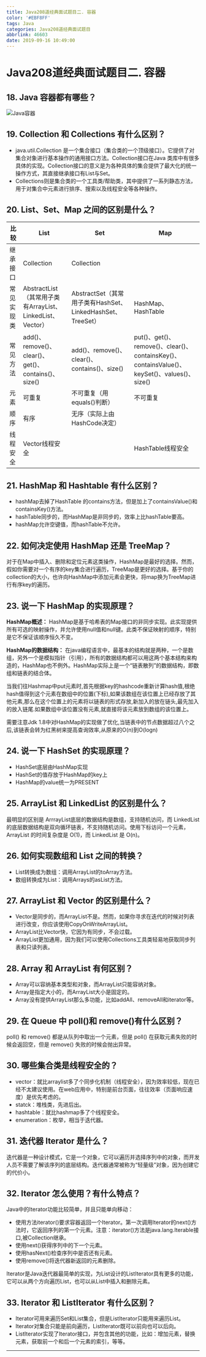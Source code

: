 ```yaml
---
title: Java208道经典面试题目二. 容器
color: '#EBF8FF'
tags: Java
categories: Java208道经典面试题目
abbrlink: 46603
date: 2019-09-16 10:49:00
---
```


# Java208道经典面试题目二. 容器

## 18. Java 容器都有哪些？

![Java容器](https://img-1257398142.cos.ap-guangzhou.myqcloud.com/rongqi.webp)

## 19. Collection 和 Collections 有什么区别？

- java.util.Collection 是一个集合接口（集合类的一个顶级接口）。它提供了对集合对象进行基本操作的通用接口方法。Collection接口在Java 类库中有很多具体的实现。Collection接口的意义是为各种具体的集合提供了最大化的统一操作方式，其直接继承接口有List与Set。
- Collections则是集合类的一个工具类/帮助类，其中提供了一系列静态方法，用于对集合中元素进行排序、搜索以及线程安全等各种操作。

## 20. List、Set、Map 之间的区别是什么？

| 比较 | List | Set | Map |
| --- | --- | --- | --- |
| 继承接口 | Collection | Collection |  |
| 常见实现类 | AbstractList（其常用子类有ArrayList、LinkedList、Vector） | AbstractSet（其常用子类有HashSet、LinkedHashSet、TreeSet） | HashMap、HashTable |
| 常见方法 | add()、remove()、clear()、get()、contains()、size() | add()、remove()、clear()、contains()、size() | put()、get()、remove()、clear()、containsKey()、containsValue()、keySet()、values()、size() |
| 元素 | 可重复 | 不可重复（用equals()判断） | 不可重复 |
| 顺序 | 有序 | 无序（实际上由HashCode决定） |  |
| 线程安全 | Vector线程安全 |  | HashTable线程安全 |

## 21. HashMap 和 Hashtable 有什么区别？

- hashMap去掉了HashTable 的contains方法，但是加上了containsValue()和containsKey()方法。
- hashTable同步的，而HashMap是非同步的，效率上比hashTable要高。
- hashMap允许空键值，而hashTable不允许。

## 22. 如何决定使用 HashMap 还是 TreeMap？
  
对于在Map中插入、删除和定位元素这类操作，HashMap是最好的选择。然而，假如你需要对一个有序的key集合进行遍历，TreeMap是更好的选择。基于你的collection的大小，也许向HashMap中添加元素会更快，将map换为TreeMap进行有序key的遍历。

## 23. 说一下 HashMap 的实现原理？

**HashMap概述：** HashMap是基于哈希表的Map接口的非同步实现。此实现提供所有可选的映射操作，并允许使用null值和null键。此类不保证映射的顺序，特别是它不保证该顺序恒久不变。 

**HashMap的数据结构：** 在java编程语言中，最基本的结构就是两种，一个是数组，另外一个是模拟指针（引用），所有的数据结构都可以用这两个基本结构来构造的，HashMap也不例外。HashMap实际上是一个“链表散列”的数据结构，即数组和链表的结合体。

当我们往Hashmap中put元素时,首先根据key的hashcode重新计算hash值,根绝hash值得到这个元素在数组中的位置(下标),如果该数组在该位置上已经存放了其他元素,那么在这个位置上的元素将以链表的形式存放,新加入的放在链头,最先加入的放入链尾.如果数组中该位置没有元素,就直接将该元素放到数组的该位置上。

需要注意Jdk 1.8中对HashMap的实现做了优化,当链表中的节点数据超过八个之后,该链表会转为红黑树来提高查询效率,从原来的O(n)到O(logn)

## 24. 说一下 HashSet 的实现原理？

- HashSet底层由HashMap实现  
- HashSet的值存放于HashMap的key上  
- HashMap的value统一为PRESENT

## 25. ArrayList 和 LinkedList 的区别是什么？

最明显的区别是 ArrrayList底层的数据结构是数组，支持随机访问，而 LinkedList 的底层数据结构是双向循环链表，不支持随机访问。使用下标访问一个元素，ArrayList 的时间复杂度是 O(1)，而 LinkedList 是 O(n)。

## 26. 如何实现数组和 List 之间的转换？

- List转换成为数组：调用ArrayList的toArray方法。
- 数组转换成为List：调用Arrays的asList方法。

## 27. ArrayList 和 Vector 的区别是什么？

- Vector是同步的，而ArrayList不是。然而，如果你寻求在迭代的时候对列表进行改变，你应该使用CopyOnWriteArrayList。 
- ArrayList比Vector快，它因为有同步，不会过载。 
- ArrayList更加通用，因为我们可以使用Collections工具类轻易地获取同步列表和只读列表。

## 28. Array 和 ArrayList 有何区别？

- Array可以容纳基本类型和对象，而ArrayList只能容纳对象。 
- Array是指定大小的，而ArrayList大小是固定的。 
- Array没有提供ArrayList那么多功能，比如addAll、removeAll和iterator等。

## 29. 在 Queue 中 poll()和 remove()有什么区别？

poll() 和 remove() 都是从队列中取出一个元素，但是 poll() 在获取元素失败的时候会返回空，但是 remove() 失败的时候会抛出异常。

## 30. 哪些集合类是线程安全的？

- vector：就比arraylist多了个同步化机制（线程安全），因为效率较低，现在已经不太建议使用。在web应用中，特别是前台页面，往往效率（页面响应速度）是优先考虑的。
- statck：堆栈类，先进后出。
- hashtable：就比hashmap多了个线程安全。
- enumeration：枚举，相当于迭代器。

## 31. 迭代器 Iterator 是什么？

迭代器是一种设计模式，它是一个对象，它可以遍历并选择序列中的对象，而开发人员不需要了解该序列的底层结构。迭代器通常被称为“轻量级”对象，因为创建它的代价小。

## 32. Iterator 怎么使用？有什么特点？


Java中的Iterator功能比较简单，并且只能单向移动：

- 使用方法iterator()要求容器返回一个Iterator。第一次调用Iterator的next()方法时，它返回序列的第一个元素。注意：iterator()方法是java.lang.Iterable接口,被Collection继承。
- 使用next()获得序列中的下一个元素。
- 使用hasNext()检查序列中是否还有元素。
- 使用remove()将迭代器新返回的元素删除。

Iterator是Java迭代器最简单的实现，为List设计的ListIterator具有更多的功能，它可以从两个方向遍历List，也可以从List中插入和删除元素。

## 33. Iterator 和 ListIterator 有什么区别？

- Iterator可用来遍历Set和List集合，但是ListIterator只能用来遍历List。 
- Iterator对集合只能是前向遍历，ListIterator既可以前向也可以后向。 
- ListIterator实现了Iterator接口，并包含其他的功能，比如：增加元素，替换元素，获取前一个和后一个元素的索引，等等。

---
